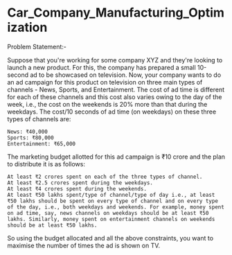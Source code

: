 # Car_Company_Manufacturing_Optimization
Problem Statement:-

Suppose that you're working for some company XYZ and they're looking to launch a new product. For this, the company has prepared a small 10-second ad to be showcased on television. Now, your company wants to do an ad campaign for this product on television on three main types of channels - News, Sports, and Entertainment. The cost of ad time is different for each of these channels and this cost also varies owing to the day of the week, i.e., the cost on the weekends is 20% more than that during the weekdays. The cost/10 seconds of ad time (on weekdays) on these three types of channels are:

    News: ₹40,000
    Sports: ₹80,000
    Entertainment: ₹65,000

The marketing budget allotted for this ad campaign is ₹10 crore and the plan to distribute it is as follows:

    At least ₹2 crores spent on each of the three types of channel.
    At least ₹2.5 crores spent during the weekdays.
    At least ₹4 crores spent during the weekends.
    At least ₹50 lakhs spent/type of channel/type of day i.e., at least ₹50 lakhs should be spent on every type of channel and on every type of the day, i.e., both weekdays and weekends. For example, money spent on ad time, say, news channels on weekdays should be at least ₹50 lakhs. Similarly, money spent on entertainment channels on weekends should be at least ₹50 lakhs.

So using the budget allocated and all the above constraints, you want to maximise the number of times the ad is shown on TV.
